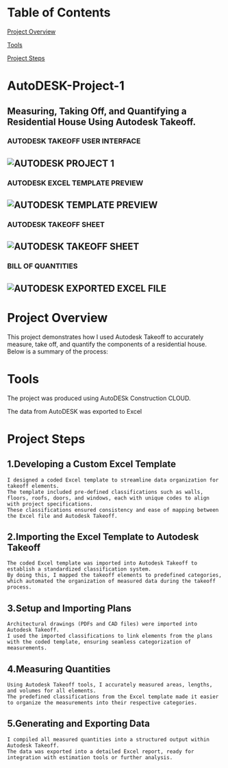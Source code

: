 # Table of Contents

[Project Overview](#project-overview)

[Tools](#tools)

[Project Steps](#project-steps)




# AutoDESK-Project-1
Measuring, Taking Off, and Quantifying a Residential House Using Autodesk Takeoff. 
---
### AUTODESK TAKEOFF USER INTERFACE
![AUTODESK PROJECT 1](https://github.com/user-attachments/assets/60a2b009-8c90-4250-b141-5ac8b10abba7)
---
### AUTODESK EXCEL TEMPLATE PREVIEW
![AUTODESK TEMPLATE PREVIEW](https://github.com/user-attachments/assets/9d454c3b-6d7f-4202-bf7f-1fc64618bbbb)
---
### AUTODESK TAKEOFF SHEET
![AUTODESK TAKEOFF SHEET](https://github.com/user-attachments/assets/27f1b606-00aa-4786-b0e9-8e09a8efc160)
--- 
### BILL OF QUANTITIES
![AUTODESK EXPORTED EXCEL FILE](https://github.com/user-attachments/assets/11686bcc-704f-43fd-8b57-4939d3dbb80a)
---


# Project Overview
This project demonstrates how I used Autodesk Takeoff to accurately measure, take off, and quantify the components of a residential house. Below is a summary of the process:
# Tools
The project was produced using AutoDESk Construction CLOUD.

The data from AutoDESK was exported to Excel

# Project Steps
## 1.Developing a Custom Excel Template

    I designed a coded Excel template to streamline data organization for takeoff elements.
    The template included pre-defined classifications such as walls, floors, roofs, doors, and windows, each with unique codes to align with project specifications.
    These classifications ensured consistency and ease of mapping between the Excel file and Autodesk Takeoff.

## 2.Importing the Excel Template to Autodesk Takeoff

    The coded Excel template was imported into Autodesk Takeoff to establish a standardized classification system.
    By doing this, I mapped the takeoff elements to predefined categories, which automated the organization of measured data during the takeoff process.

## 3.Setup and Importing Plans

    Architectural drawings (PDFs and CAD files) were imported into Autodesk Takeoff.
    I used the imported classifications to link elements from the plans with the coded template, ensuring seamless categorization of measurements.

## 4.Measuring Quantities

    Using Autodesk Takeoff tools, I accurately measured areas, lengths, and volumes for all elements.
    The predefined classifications from the Excel template made it easier to organize the measurements into their respective categories.

## 5.Generating and Exporting Data

    I compiled all measured quantities into a structured output within Autodesk Takeoff.
    The data was exported into a detailed Excel report, ready for integration with estimation tools or further analysis.


    
